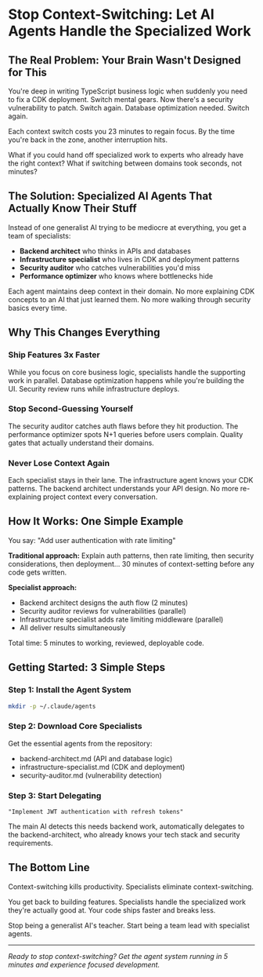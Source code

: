 # Stop Context-Switching: Let AI Agents Handle the Specialized Work

## The Real Problem: Your Brain Wasn't Designed for This

You're deep in writing TypeScript business logic when suddenly you need to fix a CDK deployment. Switch mental gears. Now there's a security vulnerability to patch. Switch again. Database optimization needed. Switch again.

Each context switch costs you 23 minutes to regain focus. By the time you're back in the zone, another interruption hits.

What if you could hand off specialized work to experts who already have the right context? What if switching between domains took seconds, not minutes?

## The Solution: Specialized AI Agents That Actually Know Their Stuff

Instead of one generalist AI trying to be mediocre at everything, you get a team of specialists:

- **Backend architect** who thinks in APIs and databases
- **Infrastructure specialist** who lives in CDK and deployment patterns
- **Security auditor** who catches vulnerabilities you'd miss
- **Performance optimizer** who knows where bottlenecks hide

Each agent maintains deep context in their domain. No more explaining CDK concepts to an AI that just learned them. No more walking through security basics every time.

## Why This Changes Everything

### Ship Features 3x Faster
While you focus on core business logic, specialists handle the supporting work in parallel. Database optimization happens while you're building the UI. Security review runs while infrastructure deploys.

### Stop Second-Guessing Yourself
The security auditor catches auth flaws before they hit production. The performance optimizer spots N+1 queries before users complain. Quality gates that actually understand their domains.

### Never Lose Context Again
Each specialist stays in their lane. The infrastructure agent knows your CDK patterns. The backend architect understands your API design. No more re-explaining project context every conversation.

## How It Works: One Simple Example

You say: "Add user authentication with rate limiting"

**Traditional approach:** Explain auth patterns, then rate limiting, then security considerations, then deployment... 30 minutes of context-setting before any code gets written.

**Specialist approach:**
- Backend architect designs the auth flow (2 minutes)
- Security auditor reviews for vulnerabilities (parallel)
- Infrastructure specialist adds rate limiting middleware (parallel)
- All deliver results simultaneously

Total time: 5 minutes to working, reviewed, deployable code.

## Getting Started: 3 Simple Steps

### Step 1: Install the Agent System
```bash
mkdir -p ~/.claude/agents
```

### Step 2: Download Core Specialists
Get the essential agents from the repository:
- backend-architect.md (API and database logic)
- infrastructure-specialist.md (CDK and deployment)
- security-auditor.md (vulnerability detection)

### Step 3: Start Delegating
```
"Implement JWT authentication with refresh tokens"
```

The main AI detects this needs backend work, automatically delegates to the backend-architect, who already knows your tech stack and security requirements.

## The Bottom Line

Context-switching kills productivity. Specialists eliminate context-switching.

You get back to building features. Specialists handle the specialized work they're actually good at. Your code ships faster and breaks less.

Stop being a generalist AI's teacher. Start being a team lead with specialist agents.

---

*Ready to stop context-switching? Get the agent system running in 5 minutes and experience focused development.*
